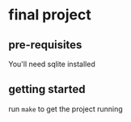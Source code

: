 # final project

## pre-requisites

You'll need sqlite installed

## getting started

run `make` to get the project running
